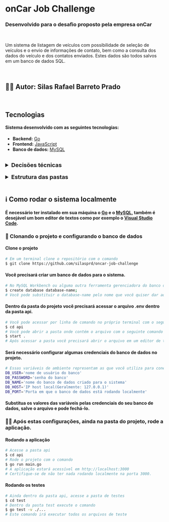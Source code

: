 # onCar Job Challenge

### Desenvolvido para o desafio proposto pela empresa onCar

<br>

<p align="left">Um sistema de listagem de veículos com possibilidade de seleção de veículos e o envio de informações de contato, bem como a consulta dos dados do veículo e dos contatos enviados. Estes dados são todos salvos em um banco de dados SQL.</p>

<br>

## 🙅‍♂️ Autor: Silas Rafael Barreto Prado

<br>

## Tecnologias

#### Sistema desenvolvido com as seguintes tecnologias:

- **Backend:** [Go](https://go.dev/)
- **Frontend:** [JavaScript](https://developer.mozilla.org/pt-BR/docs/Web/JavaScript)
- **Banco de dados:** [MySQL](https://www.mysql.com/)

<br>

<details>
    <summary style="font-size: 18px; font-weight: bolder;">Decisões técnicas</summary>
    <ul style="list-style: none;">
        <li>
            <b>Arquitetura MSC:</b><span>Foi utilizado a Arquitetura MSC na criação da api, para deixar o código bem estruturado, facilitando a manutenção e escalabilidade do código.</span>
        </li>
        <li>
            <b>ORM:</b><span>Utilizamos a biblioteca GORM da linguagem Go, para nos ajudar no mapeamento do objeto-relacional e no uso do banco de dados.</span>
        </li>
        <li>
            <b>Mock de dados com sqlmock:</b><span>Nos testes utilizamos a biblioteca sqlmock para mockagem dos dados, assim sendo possível simular um banco de dados real para realização dos teste unitários.</span>
        </li>
        <li>
            <b>Material Design:</b><span>No frontend, a biblioteca do material io foi utilizada para fornecer acesso a alguns ícones utilizados na parte web.</span>
        </li>
    </ul>
</details>

<br>

<details>
    <summary style="font-size: 18px; font-weight: bolder;">Estrutura das pastas</summary>
    <ul style="list-style: none;">
        <legend style="font-weight: bolder">BACKEND:</legend>
        <li>
            <b>/.env:</b><span> Arquivo de definição das variáveis globais.</span>
        </li>
        <li>
            <b>/.gitgnore:</b><span> Arquivo de configuração do rastreamento de controle de versão do git.</span>
        </li>
        <li>
            <b>/main.go:</b><span> Arquivo principal onde são executados os servidores web e api.</span>
        </li>
        <li>
            <b>/api:</b><span> Onde estão toda a estrutura e os arquivos da API desenvolvida na linguagem Go.</span>
        </li>
        <li>
            <b>/api/core/:</b><span> Modelos, serviços e controladores desenvolvidos para atender as requisições.</span>
        </li>
        <li>
            <b>/api/core/model/:</b><span> Modelo dos dados utilizados na API.</span>
        </li>
        <li>
            <b>/api/core/service/:</b><span> Toda a lógica do negócio, onde são executadas as querys para manipulação dos dados no banco.</span>
        </li>
        <li>
            <b>/api/core/controller/:</b><span> Onde estão os controladores, responsáveis por fazer as requisições http.</span>
        </li>
        <li>
            <b>/api/db/:</b><span> Aqui são feitas as configurações e conexão com o banco de dados, e também a auto migração das tabelas.</span>
        </li>
        <li>
            <b>/api/routes/:</b><span> Todas as definições de rotas utilizadas na aplicação.</span>
        </li>
        <li>
            <b>/api/test/:</b><span> Esta pasta contém todos os arquivos de teste. A pasta tem a mesma estrutura da pasta 'api'. Esta pasta deve simular a api para realização dos testes.</span>
        </li>
    </ul> 
    <br>
    <ul style="list-style: none;">
        <legend style="font-weight: bolder;">FRONTEND</legend>
        <li>
            <b>/web/:</b><span> Aqui estão todos os arquivos utilizados para criação da página web.</span>
        <li>
        <li>
            <b>/web/css:</b><span> Arquivo de estilização da página.</span>
        </li>
        <li>
            <b>/web/pages:</b><span> Arquivos HTML renderizados para a página.</span>
        </li>
        <li>
            <b>/web/script:</b><span> Aqui é onde está a lógica por trás do frontend, onde são feitas as chamadas para a api.</span>
        </li>
    </ul>  
</details>

<br>

## ℹ️ Como rodar o sistema localmente

#### É necessário ter instalado em sua máquina o [Go](https://go.dev/) e o [MySQL](https://www.mysql.com/), também é desejável um bom editor de textos como por exemplo o [Visual Studio Code](https://code.visualstudio.com/).

### 🎲 Clonando o projeto e configurando o banco de dados

#### Clone o projeto
```bash
# Em um terminal clone o repositório com o comando
$ git clone https://github.com/silasprd/oncar-job-challenge
```

#### Você precisará criar um banco de dados para o sistema.
```bash
# No MySQL Workbench ou alguma outra ferramenta gerenciadora do banco de dados, execute o comando
$ create database database-name;
# Você pode substituir o database-name pelo nome que você quiser dar ao seu banco de dados.
```

#### Dentro da pasta do projeto você precisará acessar o arquivo .env dentro da pasta api.
```bash
# Você pode acessar por linha de comando no próprio terminal com o seguinte comando
$ cd api
# Você pode abrir a pasta onde contém o arquivo com o seguinte comando
$ start .
# Após acessar a pasta você precisará abrir o arquivo em um editor de textos de sua escolha
```

#### Será necessário configurar algumas credenciais do banco de dados no projeto.
```bash
# Essas variáveis de ambiente representam as que você utiliza para conectar ao seu banco de dados local.
DB_USER='nome de usuário do banco'
DB_PASSWORD='senha do banco'
DB_NAME='nome do banco de dados criado para o sistema'
DB_HOST='IP host local(Geralmente: 127.0.0.1)'
DB_PORT='Porta em que o banco de dados está rodando localmente'
```
#### Substitua os valores das variáveis pelas credenciais do seu banco de dados, salve o arquivo e pode fechá-lo.

### 👨‍💻 Após estas configurações, ainda na pasta do projeto, rode a aplicação.

#### Rodando a aplicação
```bash
# Acesse a pasta api
$ cd api
# Rode o projeto com o comando
$ go run main.go
# A aplicação estará acessível em http://localhost:3000
# Certifique-se de não ter nada rodando localmente na porta 3000.
```

#### Rodando os testes
```bash
# Ainda dentro da pasta api, acesse a pasta de testes
$ cd test
# Dentro da pasta test execute o comando
$ go test -v ./...
# Este comando irá executar todos os arquivos de teste
```


